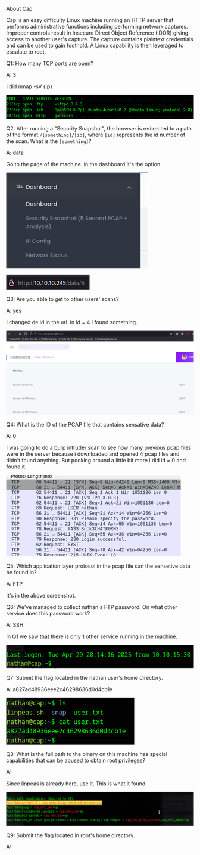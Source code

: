 
About Cap

Cap is an easy difficulty Linux machine running an HTTP server that performs administrative functions including performing network captures. Improper controls result in Insecure Direct Object Reference (IDOR) giving access to another user's capture. The capture contains plaintext credentials and can be used to gain foothold. A Linux capability is then leveraged to escalate to root.


Q1: How many TCP ports are open?

A: 3

I did nmap -sV {ip}

![](../../Img/Pasted%20image%2020250429163426.png)

Q2: After running a "Security Snapshot", the browser is redirected to a path of the format `/[something]/[id]`, where `[id]` represents the id number of the scan. What is the `[something]`?

A: data

Go to the page of the machine.
in the dashboard it's the option.

![](../../Img/Pasted%20image%2020250429163825.png)

![](../../Img/Pasted%20image%2020250429163851.png)

Q3: Are you able to get to other users' scans?

A: yes

I changed de id in the url. in id = 4 i found something.

![](../../Img/Pasted%20image%2020250429164005.png)

Q4: What is the ID of the PCAP file that contains sensative data?

A: 0

I was going to do a burp intruder scan to see how many previous pcap files were in the server because i downloaded and opened 4 pcap files and didn't found anything.
But pooking around a little bit more i did id = 0 and found it.

![](../../Img/Pasted%20image%2020250429165241.png)

Q5: Which application layer protocol in the pcap file can the sensetive data be found in?

A: FTP

It's in the above screenshot.

Q6: We've managed to collect nathan's FTP password. On what other service does this password work?

A: SSH

In Q1 we saw that there is only 1 other service running in the machine.

![](../../Img/Pasted%20image%2020250429165543.png)

Q7: Submit the flag located in the nathan user's home directory.

A: a827ad48936eee2c46298636d0d4cb1e

![](../../Img/Pasted%20image%2020250429165624.png)

Q8: What is the full path to the binary on this machine has special capabilities that can be abused to obtain root privileges?

A: 

Since linpeas is already here, use it.
This is what it found.

![](../../Img/Pasted%20image%2020250429170719.png)


Q9: Submit the flag located in root's home directory.

A: 
